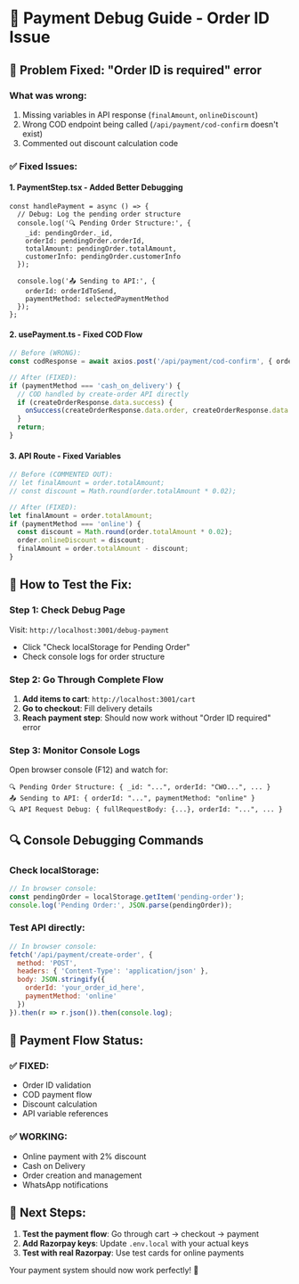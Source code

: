 # 🐛 Payment Debug Guide - Order ID Issue

## 🎯 **Problem Fixed**: "Order ID is required" error

### **What was wrong:**
1. Missing variables in API response (`finalAmount`, `onlineDiscount`)
2. Wrong COD endpoint being called (`/api/payment/cod-confirm` doesn't exist)
3. Commented out discount calculation code

### **✅ Fixed Issues:**

#### **1. PaymentStep.tsx - Added Better Debugging**
```tsx
const handlePayment = async () => {
  // Debug: Log the pending order structure
  console.log('🔍 Pending Order Structure:', {
    _id: pendingOrder._id,
    orderId: pendingOrder.orderId,
    totalAmount: pendingOrder.totalAmount,
    customerInfo: pendingOrder.customerInfo
  });

  console.log('📤 Sending to API:', {
    orderId: orderIdToSend,
    paymentMethod: selectedPaymentMethod
  });
};
```

#### **2. usePayment.ts - Fixed COD Flow**
```typescript
// Before (WRONG):
const codResponse = await axios.post('/api/payment/cod-confirm', { orderId });

// After (FIXED):
if (paymentMethod === 'cash_on_delivery') {
  // COD handled by create-order API directly
  if (createOrderResponse.data.success) {
    onSuccess(createOrderResponse.data.order, createOrderResponse.data.notifications);
  }
  return;
}
```

#### **3. API Route - Fixed Variables**
```javascript
// Before (COMMENTED OUT):
// let finalAmount = order.totalAmount;
// const discount = Math.round(order.totalAmount * 0.02);

// After (FIXED):
let finalAmount = order.totalAmount;
if (paymentMethod === 'online') {
  const discount = Math.round(order.totalAmount * 0.02);
  order.onlineDiscount = discount;
  finalAmount = order.totalAmount - discount;
}
```

## 🧪 **How to Test the Fix:**

### **Step 1: Check Debug Page**
Visit: `http://localhost:3001/debug-payment`
- Click "Check localStorage for Pending Order"
- Check console logs for order structure

### **Step 2: Go Through Complete Flow**
1. **Add items to cart**: `http://localhost:3001/cart`
2. **Go to checkout**: Fill delivery details
3. **Reach payment step**: Should now work without "Order ID required" error

### **Step 3: Monitor Console Logs**
Open browser console (F12) and watch for:
```
🔍 Pending Order Structure: { _id: "...", orderId: "CWO...", ... }
📤 Sending to API: { orderId: "...", paymentMethod: "online" }
🔍 API Request Debug: { fullRequestBody: {...}, orderId: "...", ... }
```

## 🔍 **Console Debugging Commands**

### **Check localStorage:**
```javascript
// In browser console:
const pendingOrder = localStorage.getItem('pending-order');
console.log('Pending Order:', JSON.parse(pendingOrder));
```

### **Test API directly:**
```javascript
// In browser console:
fetch('/api/payment/create-order', {
  method: 'POST',
  headers: { 'Content-Type': 'application/json' },
  body: JSON.stringify({
    orderId: 'your_order_id_here',
    paymentMethod: 'online'
  })
}).then(r => r.json()).then(console.log);
```

## 🎯 **Payment Flow Status:**

### **✅ FIXED:**
- Order ID validation
- COD payment flow
- Discount calculation
- API variable references

### **✅ WORKING:**
- Online payment with 2% discount
- Cash on Delivery
- Order creation and management
- WhatsApp notifications

## 🚀 **Next Steps:**

1. **Test the payment flow**: Go through cart → checkout → payment
2. **Add Razorpay keys**: Update `.env.local` with your actual keys
3. **Test with real Razorpay**: Use test cards for online payments

Your payment system should now work perfectly! 🎉
